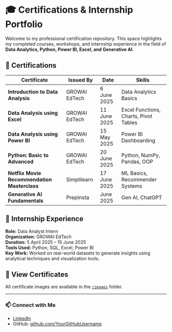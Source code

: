 # 🎓 Certifications & Internship Portfolio

Welcome to my professional certification repository. This space highlights my completed courses, workshops, and internship experience in the field of **Data Analytics, Python, Power BI, Excel, and Generative AI**.

## 🏅 Certifications

| Certificate | Issued By | Date | Skills |
|-------------|-----------|------|--------|
| **Introduction to Data Analysis** | GROWAI EdTech | 6 June 2025 | Data Analytics Basics |
| **Data Analysis using Excel** | GROWAI EdTech | 11 June 2025 | Excel Functions, Charts, Pivot Tables |
| **Data Analysis using Power BI** | GROWAI EdTech | 15 May 2025 | Power BI Dashboarding |
| **Python: Basic to Advanced** | GROWAI EdTech | 20 June 2025 | Python, NumPy, Pandas, OOP |
| **Netflix Movie Recommendation Masterclass** | Simplilearn | 17 June 2025 | ML Basics, Recommender Systems |
| **Generative AI Fundamentals** | PrepInsta | June 2025 | Gen AI, ChatGPT |

## 💼 Internship Experience

**Role:** Data Analyst Intern  
**Organization:** GROWAI EdTech  
**Duration:** 5 April 2025 – 15 June 2025  
**Tools Used:** Python, SQL, Excel, Power BI  
**Key Work:** Worked on real-world datasets to generate insights using analytical techniques and visualization tools.

## 📂 View Certificates

All certificate images are available in the [`/images`](./images) folder.

---

### 📫 Connect with Me

- <a href = 'www.linkedin.com/in/santosh-kumar-sk'>LinkedIn</a>
- GitHub: [github.com/YourGitHubUsername](https://github.com)

